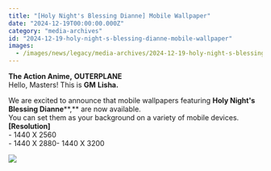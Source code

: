```yaml
---
title: "[Holy Night's Blessing Dianne] Mobile Wallpaper"
date: "2024-12-19T00:00:00.000Z"
category: "media-archives"
id: "2024-12-19-holy-night-s-blessing-dianne-mobile-wallpaper"
images:
  - /images/news/legacy/media-archives/2024-12-19-holy-night-s-blessing-dianne-mobile-wallpaper/6b7afc48ed02413db5950efcacea7865_002.webp
---
```


**The Action Anime,** **OUTERPLANE**  
Hello, Masters! This is **GM** **Lisha.**   
  
We are excited to announce that mobile wallpapers featuring **Holy Night's Blessing Dianne****,** are now available.  
You can set them as your background on a variety of mobile devices.  
**\[Resolution\]**  
\- 1440 X 2560  
\- 1440 X 2880- 1440 X 3200

![](/images/news/legacy/media-archives/2024-12-19-holy-night-s-blessing-dianne-mobile-wallpaper/6b7afc48ed02413db5950efcacea7865_002.webp)
